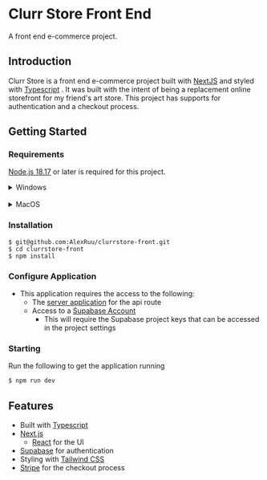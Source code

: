 # Clurr Store Front End

A front end e-commerce project.

## Introduction

Clurr Store is a front end e-commerce project built with [NextJS](https://nextjs.org/) and styled with [Typescript](https://www.typescriptlang.org/) . It was built with the intent of being a replacement online storefront for my friend's art store. This project has supports for authentication and a checkout process.

## Getting Started

### Requirements

[Node.js 18.17](https://nodejs.org/) or later is required for this project.

<details>
<summary>Windows</summary>
The easiest method would be to download the <a href="https://nodejs.org/en/download">installer</a>
</details>

<br/>
<details>
<summary>MacOS</summary>
You can install Node.js via Homebrew:

<ul><li>Download and installs Homebrew (macOS/Linux Package Manager): </li>

```sh
 /bin/bash -c "$(curl -fsSL https://raw.githubusercontent.com/Homebrew/install/HEAD/install.sh)"
```

<li>download and install Node.js </li>

```sh
  brew install node@20
```

<li>verifies the right Node.js version is in the environment</li>

```sh
node -v # should print `v20.11.1`
```

<li>verifies the right NPM version is in the environment</li>

```sh
npm -v # should print `10.2.4`
```

</ul>
</details>

### Installation

```
$ git@github.com:AlexRuu/clurrstore-front.git
$ cd clurrstore-front
$ npm install
```

### Configure Application

- This application requires the access to the following:
  - The [server application](https://github.com/AlexRuu/clurrstore-server) for the api route
  - Access to a [Supabase Account](https://supabase.com/)
    - This will require the Supabase project keys that can be accessed in the project settings

### Starting

Run the following to get the application running

```sh
$ npm run dev
```

## Features

- Built with [Typescript](https://www.typescriptlang.org/)
- [Next.js](https://nextjs.org/)
  - [React](https://react.dev/) for the UI
- [Supabase](<(https://supabase.com/)>) for authentication
- Styling with [Tailwind CSS](https://tailwindcss.com/)
- [Stripe](https://stripe.com/en-ca) for the checkout process
